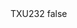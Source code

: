 <?xml version="1.0" encoding="UTF-8"?>
<CustomMetadata xmlns="http://soap.sforce.com/2006/04/metadata">
    <label>TXU232</label>
    <protected>false</protected>
</CustomMetadata>
